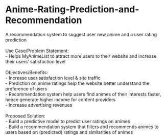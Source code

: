 # Anime-Rating-Prediction-and-Recommendation
A recommendation system to suggest user new anime and a user rating prediction
<br> <br>
Use Case/Problem Statement: <br>
    - Helps MyAnimeList to attract more users to their website and increase their users’ satisfaction level <br> <br>
Objectives/Benefits:  <br>
    - Increase user satisfaction level & site traffic <br>
    - Prediction on anime ratings help the website better understand the preference of users <br>
    - Recommendation system help users find animes of their interests faster, hence generate higher income for content providers <br>
    - Increase advertising revenues <br> <br>
Proposed Solution:  <br>
    - Build a predictive model to predict user ratings on animes <br>
    - Build a recommendation system that filters and recommends animes to users based on (predicted) ratings and similarities of animes <br>

